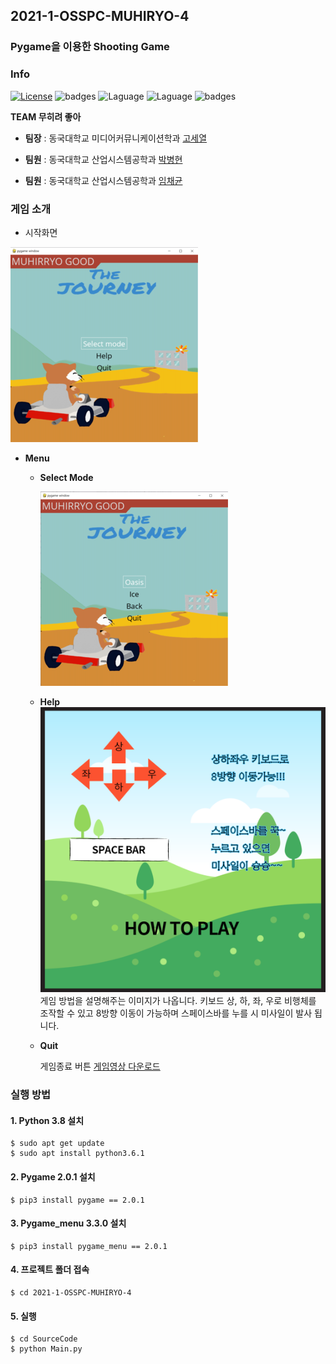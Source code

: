 ## 2021-1-OSSPC-MUHIRYO-4
### Pygame을 이용한 Shooting Game

### Info
[![License](https://img.shields.io/badge/license-MIT-green.svg)](https://www.olis.or.kr/license/Detailselect.do?lId=1006)
![badges](https://img.shields.io/badge/OS-ubuntu-red)
![Laguage](https://img.shields.io/badge/python-3.6.1-blue.svg)
![Laguage](https://img.shields.io/badge/pygame-2.0.1-lightgreen.svg)
![badges](https://img.shields.io/badge/pygame_menu-3.3.0-black) 

**TEAM 무히려 좋아**
  * **팀장** : 동국대학교 미디어커뮤니케이션학과 [고세열](https://github.com/rhtpduf15)
 
  * **팀원** : 동국대학교 산업시스템공학과 [박병현](https://github.com/park1997)
  
  * **팀원** : 동국대학교 산업시스템공학과 [임채균](https://github.com/Lim0613)

### 게임 소개
* 시작화면

![image](https://github.com/CSID-DGU/2021-1-OSSPC-MUHIRYO-4/blob/main/SourceCode/Image/startimg.PNG)
  * **Menu**
    * **Select Mode**

      ![image](https://github.com/CSID-DGU/2021-1-OSSPC-MUHIRYO-4/blob/main/SourceCode/Image/selectmode.PNG)
    * **Help**
       ![image](https://github.com/CSID-DGU/2021-1-OSSPC-MUHIRYO-4/blob/main/SourceCode/Image/howtoplay.png)
게임 방법을 설명해주는 이미지가 나옵니다. 키보드 상, 하, 좌, 우로 비행체를 조작할 수 있고 8방향 이동이 가능하며 스페이스바를 누를 시 미사일이 발사 됩니다.
    * **Quit**
      
      게임종료 버튼
[게임영상 다운로드](https://github.com/CSID-DGU/2021-1-OSSPC-MUHIRYO-4/blob/main/SourceCode/Image/gameplay.mp4)


### 실행 방법
#### 1. Python 3.8 설치
```
$ sudo apt get update
$ sudo apt install python3.6.1
```

#### 2. Pygame 2.0.1 설치
```
$ pip3 install pygame == 2.0.1
```

#### 3. Pygame_menu 3.3.0 설치
```
$ pip3 install pygame_menu == 2.0.1
```

#### 4. 프로젝트 폴더 접속
```
$ cd 2021-1-OSSPC-MUHIRYO-4
```

#### 5. 실행
```
$ cd SourceCode
$ python Main.py
```
